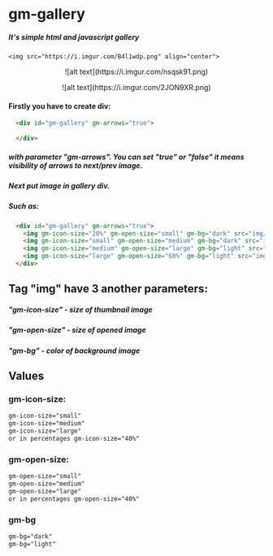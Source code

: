 # gm-gallery
##### It's simple html and javascript gallery


	<img src="https://i.imgur.com/B4l1wdp.png" align="center">


<p align="center">
![alt text](https://i.imgur.com/nsqsk91.png)
</p>

<p align="center">
![alt text](https://i.imgur.com/2JON9XR.png)
</p>


#### Firstly you have to create div:

```html
  <div id="gm-gallery" gm-arrows="true">
  
  </div>
```

##### with parameter "gm-arrows". You can set "true" or "false" it means visibility of arrows to next/prev image.

##### Next put image in gallery div. 
##### Such as:

```html
  <div id="gm-gallery" gm-arrows="true">
	<img gm-icon-size="20%" gm-open-size="small" gm-bg="dark" src="img/picture1.jpg">
	<img gm-icon-size="small" gm-open-size="medium" gm-bg="dark" src="img/picture2.jpg">
	<img gm-icon-size="medium" gm-open-size="large" gm-bg="light" src="img/picture3.jpg">
	<img gm-icon-size="large" gm-open-size="60%" gm-bg="light" src="img/picture4.jpg">
  </div>
```
  
## Tag "img" have 3 another parameters:

##### "gm-icon-size" - size of thumbnail image
##### "gm-open-size" - size of opened image
##### "gm-bg" - color of background image

## Values

### gm-icon-size:

```html
gm-icon-size="small"
gm-icon-size="medium"
gm-icon-size="large"
or in percentages gm-icon-size="40%"
```

### gm-open-size:

```html
gm-open-size="small"
gm-open-size="medium"
gm-open-size="large"
or in percentages gm-open-size="40%"
```

### gm-bg
```html
gm-bg="dark"
gm-bg="light"
```

